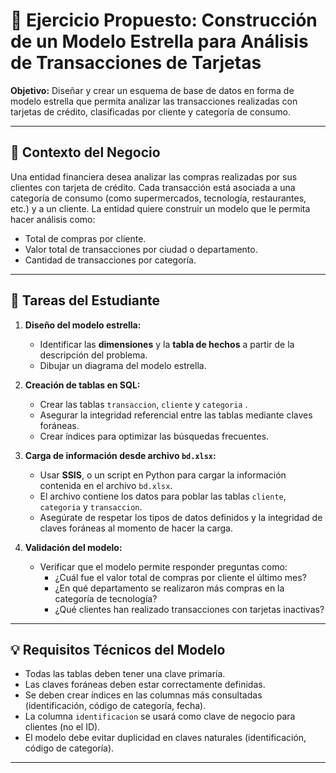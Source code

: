 # 📘 Ejercicio Propuesto: Construcción de un Modelo Estrella para Análisis de Transacciones de Tarjetas

**Objetivo:** Diseñar y crear un esquema de base de datos en forma de modelo estrella que permita analizar las transacciones realizadas con tarjetas de crédito, clasificadas por cliente y categoría de consumo.

---

## 📝 Contexto del Negocio

Una entidad financiera desea analizar las compras realizadas por sus clientes con tarjeta de crédito. Cada transacción está asociada a una categoría de consumo (como supermercados, tecnología, restaurantes, etc.) y a un cliente. La entidad quiere construir un modelo que le permita hacer análisis como:

- Total de compras por cliente.
- Valor total de transacciones por ciudad o departamento.
- Cantidad de transacciones por categoría.

---

## 🧩 Tareas del Estudiante

1. **Diseño del modelo estrella:**
   - Identificar las **dimensiones** y la **tabla de hechos** a partir de la descripción del problema.
   - Dibujar un diagrama del modelo estrella.

2. **Creación de tablas en SQL:**
   - Crear las tablas `transaccion`, `cliente` y `categoria` .
   - Asegurar la integridad referencial entre las tablas mediante claves foráneas.
   - Crear índices para optimizar las búsquedas frecuentes.

3. **Carga de información desde archivo `bd.xlsx`:**
   - Usar **SSIS**, o un script en Python para cargar la información contenida en el archivo `bd.xlsx`.
   - El archivo contiene los datos para poblar las tablas `cliente`, `categoria` y `transaccion`.
   - Asegúrate de respetar los tipos de datos definidos y la integridad de claves foráneas al momento de hacer la carga.

4. **Validación del modelo:**
   - Verificar que el modelo permite responder preguntas como:
     - ¿Cuál fue el valor total de compras por cliente el último mes?
     - ¿En qué departamento se realizaron más compras en la categoría de tecnología?
     - ¿Qué clientes han realizado transacciones con tarjetas inactivas?

---

## 💡 Requisitos Técnicos del Modelo

- Todas las tablas deben tener una clave primaria.
- Las claves foráneas deben estar correctamente definidas.
- Se deben crear índices en las columnas más consultadas (identificación, código de categoría, fecha).
- La columna `identificacion` se usará como clave de negocio para clientes (no el ID).
- El modelo debe evitar duplicidad en claves naturales (identificación, código de categoría).

---
